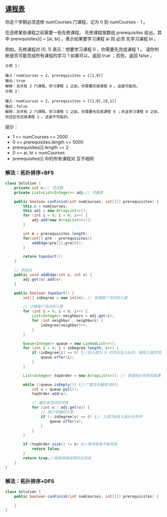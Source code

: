 ## [课程表](https://leetcode.cn/problems/course-schedule/description/)
你这个学期必须选修 numCourses 门课程，记为 0 到 numCourses - 1 。

在选修某些课程之前需要一些先修课程。 先修课程按数组 prerequisites 给出，其中 prerequisites[i] = [ai, bi] ，表示如果要学习课程 ai 则 必须 先学习课程  bi 。

例如，先修课程对 [0, 1] 表示：想要学习课程 0 ，你需要先完成课程 1 。
请你判断是否可能完成所有课程的学习？如果可以，返回 true ；否则，返回 false 。


````
示例 1：

输入：numCourses = 2, prerequisites = [[1,0]]
输出：true
解释：总共有 2 门课程。学习课程 1 之前，你需要完成课程 0 。这是可能的。
示例 2：

输入：numCourses = 2, prerequisites = [[1,0],[0,1]]
输出：false
解释：总共有 2 门课程。学习课程 1 之前，你需要先完成​课程 0 ；并且学习课程 0 之前，你还应先完成课程 1 。这是不可能的。
````

提示：

- 1 <= numCourses <= 2000
- 0 <= prerequisites.length <= 5000
- prerequisites[i].length == 2
- 0 <= ai, bi < numCourses
- prerequisites[i] 中的所有课程对 互不相同

### 解法：拓扑排序+BFS

````java
class Solution {
    private int n;// 顶点数
    private List<List<Integer>> adj;// 邻接表

    public boolean canFinish(int numCourses, int[][] prerequisites) {
        this.n = numCourses;
        this.adj = new ArrayList<>();
        for (int i = 0; i < n; i++) {
            adj.add(new ArrayList<>());
        }

        int m = prerequisites.length;
        for(int[] pre : prerequisites){
            addEdge(pre[1],pre[0]);
        }

        return topoSort();
    }

    // 添加边
    public void addEdge(int u, int v) {
        adj.get(u).add(v);
    }

    public boolean topoSort() {
        int[] inDegree = new int[n]; // 存储每个顶点的入度

        // 计算每个顶点的入度
        for (int i = 0; i < n; i++) {
            List<Integer> neighbors = adj.get(i);
            for (int neighbor : neighbors) {
                inDegree[neighbor]++;
            }
        }

        Queue<Integer> queue = new LinkedList<>();
        for (int i = 0; i < inDegree.length; i++) {
            if (inDegree[i] == 0) {//将入度为 0 的顶点加入队列，相同入度的顶点按照大小排序
                queue.offer(i);
            }
        }

        List<Integer> topOrder = new ArrayList<>(); // 存储拓扑排序的结果

        while (!queue.isEmpty()) {//广度优先搜索(BFS)
            int u = queue.poll();
            topOrder.add(u);

            // 遍历该顶点的邻居
            for (int v : adj.get(u)) {
                // 减少邻居的入度
                if (--inDegree[v] == 0) {// 入度为0放入拓扑队列中
                    queue.offer(v);
                }
            }
        }

        if (topOrder.size() != n) {//有环就是不能完成
            return false;
        }
        return true;//能排序就说明可以完成
    }
}
````

### 解法：拓扑排序+DFS

````java
class Solution {
    public boolean canFinish(int numCourses, int[][] prerequisites) {
        
    }
}
````
